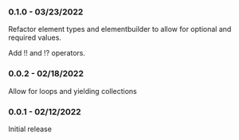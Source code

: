 ### 0.1.0 - 03/23/2022

Refactor element types and elementbuilder to allow for optional and required values. 

Add !! and !? operators.

### 0.0.2 - 02/18/2022

Allow for loops and yielding collections

### 0.0.1 - 02/12/2022

Initial release